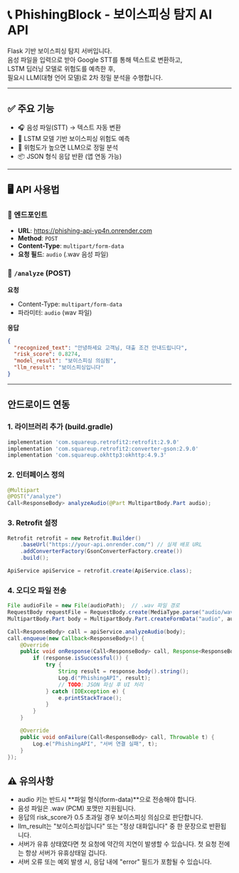 # 📞 PhishingBlock - 보이스피싱 탐지 AI API

Flask 기반 보이스피싱 탐지 서버입니다.  
음성 파일을 입력으로 받아 Google STT를 통해 텍스트로 변환하고,  
LSTM 딥러닝 모델로 위험도를 예측한 후,  
필요시 LLM(대형 언어 모델)로 2차 정밀 분석을 수행합니다.

---

## ✅ 주요 기능

- 🎧 음성 파일(STT) → 텍스트 자동 변환
- 🧠 LSTM 모델 기반 보이스피싱 위험도 예측
- 🧠 위험도가 높으면 LLM으로 정밀 분석
- 📦 JSON 형식 응답 반환 (앱 연동 가능)

---

## 🖥️ API 사용법

### 🔗 엔드포인트

- **URL**: https://phishing-api-yp4n.onrender.com
- **Method**: `POST`
- **Content-Type**: `multipart/form-data`
- **요청 필드**: `audio` (.wav 음성 파일)

### 📡 `/analyze` (POST)

**요청**
- Content-Type: `multipart/form-data`
- 파라미터: `audio` (wav 파일)

**응답**
```json
{
  "recognized_text": "안녕하세요 고객님, 대출 조건 안내드립니다",
  "risk_score": 0.8274,
  "model_result": "보이스피싱 의심됨",
  "llm_result": "보이스피싱입니다"
}
```
---

## 안드로이드 연동

### 1. 라이브러리 추가 (build.gradle)
```gradle
implementation 'com.squareup.retrofit2:retrofit:2.9.0'
implementation 'com.squareup.retrofit2:converter-gson:2.9.0'
implementation 'com.squareup.okhttp3:okhttp:4.9.3'
```

### 2. 인터페이스 정의
```java
@Multipart
@POST("/analyze")
Call<ResponseBody> analyzeAudio(@Part MultipartBody.Part audio);
```

### 3. Retrofit 설정
```java
Retrofit retrofit = new Retrofit.Builder()
    .baseUrl("https://your-api.onrender.com/") // 실제 배포 URL
    .addConverterFactory(GsonConverterFactory.create())
    .build();

ApiService apiService = retrofit.create(ApiService.class);
```

### 4. 오디오 파일 전송
```java
File audioFile = new File(audioPath);  // .wav 파일 경로
RequestBody requestFile = RequestBody.create(MediaType.parse("audio/wav"), audioFile);
MultipartBody.Part body = MultipartBody.Part.createFormData("audio", audioFile.getName(), requestFile);

Call<ResponseBody> call = apiService.analyzeAudio(body);
call.enqueue(new Callback<ResponseBody>() {
    @Override
    public void onResponse(Call<ResponseBody> call, Response<ResponseBody> response) {
        if (response.isSuccessful()) {
            try {
                String result = response.body().string();
                Log.d("PhishingAPI", result);
                // TODO: JSON 파싱 후 UI 처리
            } catch (IOException e) {
                e.printStackTrace();
            }
        }
    }

    @Override
    public void onFailure(Call<ResponseBody> call, Throwable t) {
        Log.e("PhishingAPI", "서버 연결 실패", t);
    }
});
```

## ⚠️ 유의사항
- audio 키는 반드시 **파일 형식(form-data)**으로 전송해야 합니다.
- 음성 파일은 .wav (PCM) 포맷만 지원됩니다.
- 응답의 risk_score가 0.5 초과일 경우 보이스피싱 의심으로 판단합니다.
- llm_result는 "보이스피싱입니다" 또는 "정상 대화입니다" 중 한 문장으로 반환됩니다.
- 서버가 유휴 상태였다면 첫 요청에 약간의 지연이 발생할 수 있습니다. 첫 요청 전에는 항상 서버가 유휴상태일 겁니다.
- 서버 오류 또는 예외 발생 시, 응답 내에 "error" 필드가 포함될 수 있습니다.
